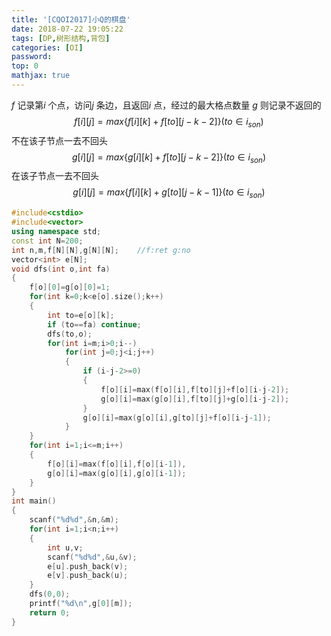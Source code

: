 ```yaml
---
title: '[CQOI2017]小Q的棋盘'
date: 2018-07-22 19:05:22
tags: [DP,树形结构,背包]
categories: [OI]
password:
top: 0
mathjax: true
---
```

*f* 记录第*i* 个点，访问*j* 条边，且返回*i* 点，经过的最大格点数量
*g* 则记录不返回的
$$
f\left[i\right]\left[j\right]=max\left\{ f\left[i\right]\left[k\right]+f\left[to\right]\left[j-k-2\right]\right\}\left ( to\in i_{son} \right )
$$
不在该子节点一去不回头
$$
g\left[i\right]\left[j\right]=max\left\{ g\left[i\right]\left[k\right]+f\left[to\right]\left[j-k-2\right]\right\}\left ( to\in i_{son} \right )
$$
在该子节点一去不回头
$$
g\left[i\right]\left[j\right]=max\left\{ f\left[i\right]\left[k\right]+g\left[to\right]\left[j-k-1\right]\right\}\left ( to\in i_{son} \right )
$$
<!--more-->
```c++
#include<cstdio>
#include<vector>
using namespace std;
const int N=200;
int n,m,f[N][N],g[N][N];	//f:ret g:no
vector<int> e[N];
void dfs(int o,int fa)
{
    f[o][0]=g[o][0]=1;
    for(int k=0;k<e[o].size();k++)
    {
        int to=e[o][k];
        if (to==fa) continue; 
        dfs(to,o);
        for(int i=m;i>0;i--)
            for(int j=0;j<i;j++)
            {
                if (i-j-2>=0)
                {
                    f[o][i]=max(f[o][i],f[to][j]+f[o][i-j-2]);
                    g[o][i]=max(g[o][i],f[to][j]+g[o][i-j-2]);			
                }	
                g[o][i]=max(g[o][i],g[to][j]+f[o][i-j-1]);			
            }
    }
    for(int i=1;i<=m;i++)
    {
        f[o][i]=max(f[o][i],f[o][i-1]),
        g[o][i]=max(g[o][i],g[o][i-1]);		
    }     
}
int main()
{
    scanf("%d%d",&n,&m);
    for(int i=1;i<n;i++)
    {
        int u,v;
        scanf("%d%d",&u,&v);
        e[u].push_back(v);
        e[v].push_back(u);
    }
    dfs(0,0);
    printf("%d\n",g[0][m]);	
    return 0;
}
```

